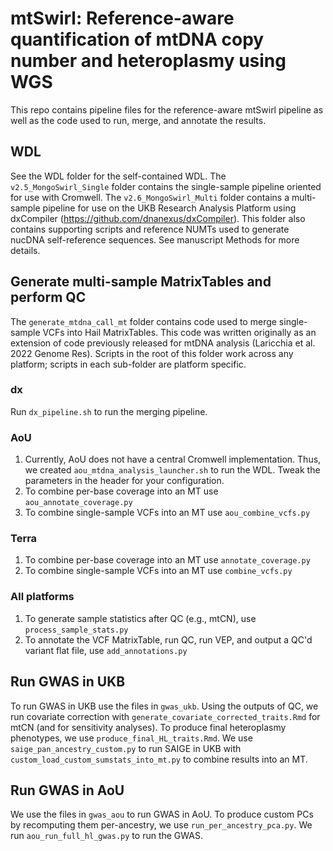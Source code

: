 # mtSwirl: Reference-aware quantification of mtDNA copy number and heteroplasmy using WGS

This repo contains pipeline files for the reference-aware mtSwirl pipeline as well as the code used to run, merge, and annotate the results.

## WDL

See the WDL folder for the self-contained WDL. The `v2.5_MongoSwirl_Single` folder contains the single-sample pipeline oriented for use with Cromwell. The `v2.6_MongoSwirl_Multi` folder contains a multi-sample pipeline for use on the UKB Research Analysis Platform using dxCompiler (https://github.com/dnanexus/dxCompiler). This folder also contains supporting scripts and reference NUMTs used to generate nucDNA self-reference sequences. See manuscript Methods for more details.

## Generate multi-sample MatrixTables and perform QC

The `generate_mtdna_call_mt` folder contains code used to merge single-sample VCFs into Hail MatrixTables. This code was written originally as an extension of code previously released for mtDNA analysis (Laricchia et al. 2022 Genome Res). Scripts in the root of this folder work across any platform; scripts in each sub-folder are platform specific.

### dx

Run `dx_pipeline.sh` to run the merging pipeline.

### AoU

1. Currently, AoU does not have a central Cromwell implementation. Thus, we created `aou_mtdna_analysis_launcher.sh` to run the WDL. Tweak the parameters in the header for your configuration.
2. To combine per-base coverage into an MT use `aou_annotate_coverage.py`
3. To combine single-sample VCFs into an MT use `aou_combine_vcfs.py`

### Terra

1. To combine per-base coverage into an MT use `annotate_coverage.py`
2. To combine single-sample VCFs into an MT use `combine_vcfs.py`

### All platforms

1. To generate sample statistics after QC (e.g., mtCN), use `process_sample_stats.py`
2. To annotate the VCF MatrixTable, run QC, run VEP, and output a QC'd variant flat file, use `add_annotations.py`

## Run GWAS in UKB

To run GWAS in UKB use the files in `gwas_ukb`. Using the outputs of QC, we run covariate correction with `generate_covariate_corrected_traits.Rmd` for mtCN (and for sensitivity analyses). To produce final heteroplasmy phenotypes, we use `produce_final_HL_traits.Rmd`. We use `saige_pan_ancestry_custom.py` to run SAIGE in UKB with `custom_load_custom_sumstats_into_mt.py` to combine results into an MT.

## Run GWAS in AoU

We use the files in `gwas_aou` to run GWAS in AoU. To produce custom PCs by recomputing them per-ancestry, we use `run_per_ancestry_pca.py`. We run `aou_run_full_hl_gwas.py` to run the GWAS.